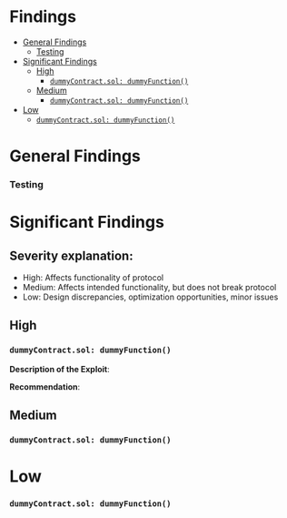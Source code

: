 # Findings

- [General Findings](#general-findings)
    + [Testing](#testing)
- [Significant Findings](#significant-findings)
  * [High](#high)
    + [```dummyContract.sol: dummyFunction()```](#---dummyContractsol--dummyFunction-----)
  * [Medium](#medium)
    + [```dummyContract.sol: dummyFunction()```](#---dummyContractsol--dummyFunction-----)
- [Low](#low)
    + [```dummyContract.sol: dummyFunction()```](#---dummyContractsol--dummyFunction-----)


# General Findings 

### Testing 

# Significant Findings

## Severity explanation:
- High: Affects functionality of protocol 
- Medium: Affects intended functionality, but does not break protocol
- Low: Design discrepancies, optimization opportunities, minor issues

## High

### ```dummyContract.sol: dummyFunction()```

**Description of the Exploit**:


**Recommendation**:


## Medium

### ```dummyContract.sol: dummyFunction()```

# Low
### ```dummyContract.sol: dummyFunction()```